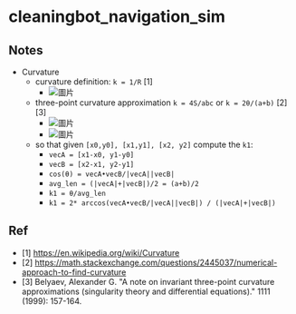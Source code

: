 # cleaningbot_navigation_sim

## Notes
- Curvature
  - curvature definition: `k = 1/R` [1]
    - ![圖片](https://github.com/user-attachments/assets/26aaa8cc-257e-4ff6-a8b8-8c141269a21f)
  - three-point curvature approximation `k = 4S/abc` or `k = 2θ/(a+b)` [2][3]
    - ![圖片](https://github.com/user-attachments/assets/b76ed77a-2477-4ee0-b0e9-a3734f7a0c11)
    - ![圖片](https://github.com/user-attachments/assets/0680bda3-0907-434f-ba11-c107d2d3b506)
  - so that given `[x0,y0], [x1,y1], [x2, y2]` compute the `k1`:
    - `vecA = [x1-x0, y1-y0]`
    - `vecB = [x2-x1, y2-y1]`
    - `cos(θ) = vecA•vecB/|vecA||vecB|`
    - `avg_len = (|vecA|+|vecB|)/2 = (a+b)/2`
    - `k1 = θ/avg_len`
    - `k1 = 2* arccos(vecA•vecB/|vecA||vecB|) / (|vecA|+|vecB|) `

## Ref
- [1] https://en.wikipedia.org/wiki/Curvature
- [2] https://math.stackexchange.com/questions/2445037/numerical-approach-to-find-curvature
- [3] Belyaev, Alexander G. "A note on invariant three-point curvature approximations (singularity theory and differential equations)." 1111 (1999): 157-164.
